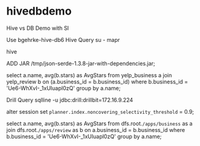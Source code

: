 # hivedbdemo
Hive vs DB Demo with SI

Use bgehrke-hive-db6
Hive Query
su - mapr

hive

ADD JAR /tmp/json-serde-1.3.8-jar-with-dependencies.jar;

select a.name, avg(b.stars) as AvgStars from yelp_business a join yelp_review b on (a.business_id = b.business_id) where b.business_id = 'Ue6-WhXvI-_1xUIuapl0zQ' group by a.name;


Drill Query
sqlline -u jdbc:drill:drillbit=172.16.9.224

alter session set `planner.index.noncovering_selectivity_threshold` = 0.9;

select a.name, avg(b.stars) as AvgStars from dfs.root.`/apps/business` as a join dfs.root.`/apps/review` as b on a.business_id = b.business_id where b.business_id = 'Ue6-WhXvI-_1xUIuapl0zQ' group by a.name;

